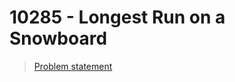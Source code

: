 10285 - Longest Run on a Snowboard
=======

> [Problem statement](http://uva.onlinejudge.org/index.php?option=com_onlinejudge&Itemid=8&category=24&page=show_problem&problem=1226)

